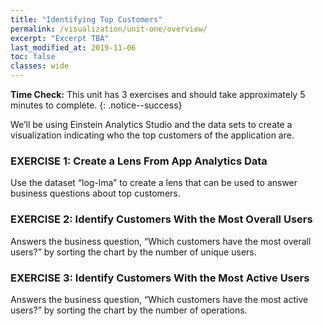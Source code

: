 ```yaml
---
title: "Identifying Top Customers"
permalink: /visualization/unit-one/overview/
excerpt: "Excerpt TBA"
last_modified_at: 2019-11-06
toc: false
classes: wide
---
```


**Time Check:** This unit has 3 exercises and should take approximately 5 minutes to complete.
{: .notice--success}

We’ll be using Einstein Analytics Studio and the data sets to create a visualization indicating who the top customers of the application are. 


### EXERCISE 1: Create a Lens From App Analytics Data
Use the dataset “log-lma” to create a lens that can be used to answer business questions about top customers. 

### EXERCISE 2: Identify Customers With the Most Overall Users
Answers the business question, “Which customers have the most overall users?” by sorting the chart by the number of unique users.

### EXERCISE 3: Identify Customers With the Most Active Users
Answers the business question, “Which customers have the most active users?” by sorting the chart by the number of operations.
